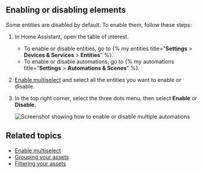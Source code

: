 ## Enabling or disabling elements

Some entities are disabled by default. To enable them, follow these steps:

1. In Home Assistant, open the table of interest.
   - To enable or disable entities, go to {% my entities title="**Settings** > **Devices & Services** > **Entities**" %}.
   - To enable or disable automations, go to {% my automations title="**Settings** > **Automations & Scenes**" %}.
2. [Enable multiselect](/docs/organizing/filtering) and select all the entities you want to enable or disable.
3. In the top right corner, select the three dots menu, then select **Enable** or **Disable**.

   ![Screenshot showing how to enable or disable multiple automations](/images/organizing/enable_disable.png)

## Related topics

- [Enable multiselect](/docs/organizing/filtering)
- [Grouping your assets](/docs/organizing/)
- [Filtering your assets](/docs/organizing/filtering)
